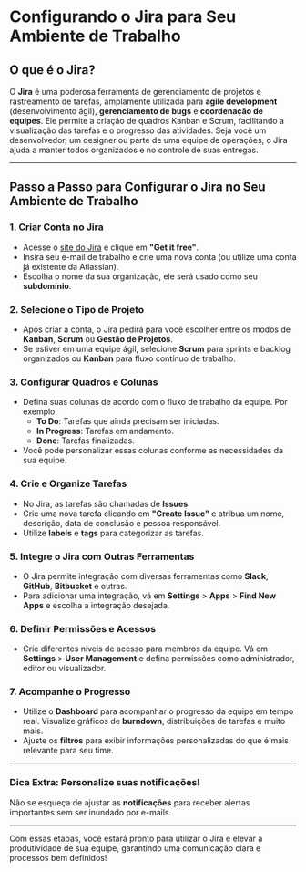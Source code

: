 # **Configurando o Jira para Seu Ambiente de Trabalho**

## O que é o Jira?

O **Jira** é uma poderosa ferramenta de gerenciamento de projetos e rastreamento de tarefas, amplamente utilizada para **agile development** (desenvolvimento ágil), **gerenciamento de bugs** e **coordenação de equipes**. Ele permite a criação de quadros Kanban e Scrum, facilitando a visualização das tarefas e o progresso das atividades. Seja você um desenvolvedor, um designer ou parte de uma equipe de operações, o Jira ajuda a manter todos organizados e no controle de suas entregas.

---

## **Passo a Passo para Configurar o Jira no Seu Ambiente de Trabalho**

### 1. **Criar Conta no Jira**
   - Acesse o [site do Jira](https://www.atlassian.com/software/jira) e clique em **"Get it free"**.
   - Insira seu e-mail de trabalho e crie uma nova conta (ou utilize uma conta já existente da Atlassian).
   - Escolha o nome da sua organização, ele será usado como seu **subdomínio**.

### 2. **Selecione o Tipo de Projeto**
   - Após criar a conta, o Jira pedirá para você escolher entre os modos de **Kanban**, **Scrum** ou **Gestão de Projetos**.
   - Se estiver em uma equipe ágil, selecione **Scrum** para sprints e backlog organizados ou **Kanban** para fluxo contínuo de trabalho.
   
### 3. **Configurar Quadros e Colunas**
   - Defina suas colunas de acordo com o fluxo de trabalho da equipe. Por exemplo:
     - **To Do**: Tarefas que ainda precisam ser iniciadas.
     - **In Progress**: Tarefas em andamento.
     - **Done**: Tarefas finalizadas.
   - Você pode personalizar essas colunas conforme as necessidades da sua equipe.

### 4. **Crie e Organize Tarefas**
   - No Jira, as tarefas são chamadas de **Issues**.
   - Crie uma nova tarefa clicando em **"Create Issue"** e atribua um nome, descrição, data de conclusão e pessoa responsável.
   - Utilize **labels** e **tags** para categorizar as tarefas.

### 5. **Integre o Jira com Outras Ferramentas**
   - O Jira permite integração com diversas ferramentas como **Slack**, **GitHub**, **Bitbucket** e outras.
   - Para adicionar uma integração, vá em **Settings** > **Apps** > **Find New Apps** e escolha a integração desejada.

### 6. **Definir Permissões e Acessos**
   - Crie diferentes níveis de acesso para membros da equipe. Vá em **Settings** > **User Management** e defina permissões como administrador, editor ou visualizador.

### 7. **Acompanhe o Progresso**
   - Utilize o **Dashboard** para acompanhar o progresso da equipe em tempo real. Visualize gráficos de **burndown**, distribuições de tarefas e muito mais.
   - Ajuste os **filtros** para exibir informações personalizadas do que é mais relevante para seu time.

---

### Dica Extra: Personalize suas notificações!
Não se esqueça de ajustar as **notificações** para receber alertas importantes sem ser inundado por e-mails.

---

Com essas etapas, você estará pronto para utilizar o Jira e elevar a produtividade de sua equipe, garantindo uma comunicação clara e processos bem definidos!
